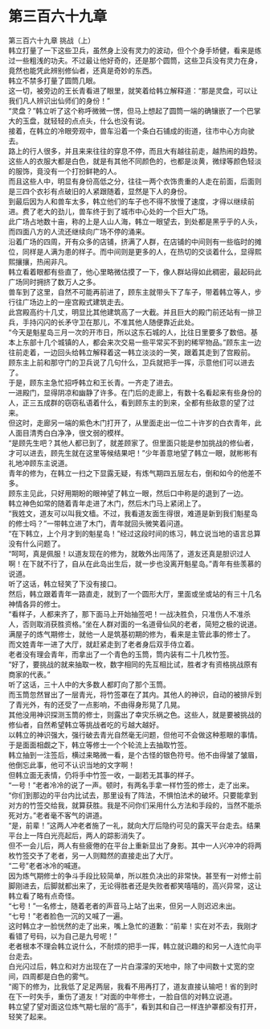 # 第三百六十九章

第三百六十九章 挑战（上）\
韩立打量了一下这些卫兵，虽然身上没有灵力的波动，但个个身手矫健，看来是练过一些粗浅的功夫。不过最让他好奇的，还是那个圆筒，这些卫兵没有灵力在身，竟然也能凭此辨别修仙者，还真是奇妙的东西。\
韩立不禁多打量了圆筒几眼。\
这一切，被旁边的王长青看进了眼里，就笑着给韩立解释道：“那是灵盘，可以让我们凡人辨识出仙师们的身份！”\
“灵盘？”韩立听了这个称呼微微一愣，但马上想起了圆筒一端的确镶嵌了一个巴掌大的玉盘，就轻轻的点点头，什么也没有说。\
接着，在韩立的冷眼旁观中，兽车沿着一个条白石铺成的街道，往市中心方向驶去。\
路上的行人很多，并且来来往往的穿息不停，而且大有越往前走，越热闹的趋势。\
这些人的衣服大都是白色，就是有其他不同颜色的，也都是淡黄，微绿等颜色轻淡的服饰，竟没有一个打扮鲜艳的人。\
而且这些人中，明显有身份高低之分，往往一两个衣饰贵重的人走在前面，后面则是三四个衣衫有点破旧的人紧跟随着，显然是下人的身份。\
到最后因为人和兽车太多，韩立他们的车子也不得不放慢了速度，才得以继续前进。费了老大的劲儿，兽车终于到了城市中心处的一个巨大广场。\
此广场占地数十亩，称的上是人山人海，韩立一眼望去，到处都是黑乎乎的人头，而四面八方的人流还继续向广场不停的涌来。\
沿着广场的四周，开有众多的店铺，挤满了人群，在店铺的中间则有一些临时的摊位，同样是人满为患的样子。而中间则是更多的人，在热切的交谈着什么，显得熙熙攘攘，热闹非凡。\
韩立看着眼都有些直了，他心里略微估摸了一下，像人群站得如此稠密，最起码此广场同时拥挤了数万人之多。\
兽车到了这里，自然不可能再前进了，顾东主就带头下了车子，带着韩立等人，步行往广场边上的一座宫殿式建筑走去。\
此宫殿高约十几丈，明显比其他建筑高了一大截。并且巨大的殿门前还站有一排卫兵，手持闪闪的长矛守卫在那儿，不准其他人随便靠近此处。\
“今天是魁星岛三月一次的开市日，所以这东石城的人，比往日里要多了数倍。基本上东部十几个城镇的人，都会来次交易一些平常买不到的稀罕物品。”顾东主一边往前走着，一边回头给韩立解释着这一韩立淡淡的一笑，跟着其走到了宫殿前。\
顾东主上前和那守门的卫兵说了几句什么，卫兵就把手一挥，示意他们可以进去了。\
于是，顾东主急忙招呼韩立和王长青。一齐走了进去。\
一进殿门，显得阴凉和幽静了许多。在门后的走廊上，有数十名看起来有些身份的人，正三五成群的窃窃私语着什么，看到顾东主的到来，全都有些敌意的望了过来。\
但这时，走廊另一端的紫色木门打开了，从里面走出一位二十许岁的白衣青年，此人面目清秀白白净净，很文弱的模样。\
“是顾先生吧？其他人都已到了，就差顾家了。但里面只能是参加挑战的修仙者，才可以进去，顾先生就在这里等候结果吧！”少年善意地望了韩立一眼，就彬彬有礼地冲顾东主说道。\
青年的修为，在韩立一扫之下显露无疑，有炼气期四五层左右，倒和如今的他差不多。\
顾东主见此，只好用期盼的眼神望了韩立一眼，然后口中称是的退到了一边。\
韩立神色如常的随着青年走进了木门，然后木门马上紧闭上了。\
“我姓文，道友可以叫我文樯。不过，我看道友面生得很，难道是新到我们魁星岛的修士吗？”一带韩立进了木门，青年就回头微笑着问道。\
“在下韩立，上个月才到的魁星岛！”经过这段时间的练习，韩立说当地的语言总算没有什么问题了。\
“呵呵，真是佩服！以道友现在的修为，就敢外出闯荡了，道友还真是胆识过人啊！在下就不行了，自从在此岛出生后，就一步也没离开魁星岛。”青年有些羡慕的说道。\
听了这话，韩立轻笑了下没有接口。\
然后，韩立跟着青年一路直走，就到了一个圆形大厅，里面或坐或站的有三十几名神情各异的修士。\
“看样子，人都来齐了，那下面马上开始抽签吧！一战决胜负，只准伤人不准杀人，否则取消获胜资格。”坐在人群对面的一名道骨仙风的老者，简短之极的说道。\
满屋子的炼气期修士，就他一人是筑基初期的修为，看来是主管此事的修士了。\
而文姓青年一进了大厅，就赶紧走到了老者身后双手侍立着。\
老者没有理会青年，而拿出了一个青色的玉筒，筒内装有二十几枚竹签。\
“好了，要挑战的就来抽取一枚，数字相同的先互相比试，胜者才有资格挑战原有商家的代表。”\
听了这话，三十人中的大多数人都盯向了那个玉筒。\
而玉筒忽然冒出了一层青光，将竹签罩在了其内。其他人的神识，自动的被排斥到了青光外，有的还受了一点影响，不由得身形晃了几晃。\
其他没用神识探测玉筒的修士，则露出了幸灾乐祸之色。这些人，就是要被挑战的修仙者，自然希望韩立等挑战者吃的亏越大越好。\
以韩立的神识强大，强行破去青光自然毫无问题，但他可不会做这种惹眼的事情。于是面面相觑之下，韩立等修士一个个轮流上去抽取竹签。\
韩立抽到一注签后，横过来略微一看，是个古怪的银色符号。他不由得皱了皱眉，他倒忘此事，他可不认识当地的文字啊！\
但韩立面无表情，仍将手中竹签一收，一副若无其事的样子。\
“一号！”老者冷冷的说了一声。顿时，有两名手拿一样竹签的修士，走了出来。\
“你们到那边的平台内比试去，那里设有了阵法，不惧怕法术的破坏。只要能拿到对方的竹签交给我，就算获胜。我是不问你们采用什么方法和手段的，当然不能杀死对方。”老者毫不客气的讲道。\
“是，前辈！”这两人冲老者施了一礼，就向大厅后隐约可见的露天平台走去。结果平台上一阵白光亮起后，两人的踪影消失了。\
但不一会儿后，两人有些疲倦的在平台上重新显出了身影。其中一人兴冲冲的将两枚竹签交予了老者，另一人则黯然的直接走出了大厅。\
“二号”老者冰冷的喊道。\
因为炼气期修士的争斗手段比较简单，所以胜负决出的非常快。甚至有一对修士前脚刚进去，后脚就都出来了，无论得胜者还是失败者都笑嘻嘻的，高兴异常，这让韩立看了略有点奇怪。\
“七号！”一名修士，随着老者的声音马上站了出来，但另一人则迟迟未出。\
“七号！”老者脸色一沉的又喊了一遍。\
这时韩立才一脸恍然的走了出来，嘴上急忙的道歉：“前辈！实在对不去，我刚才看错了号码，以为自己是九号呢！”\
老者根本不理会韩立说什么，不耐烦的把手一挥，韩立就识趣的和另一人连忙向平台走去。\
白光闪过后，韩立和对方出现在了一片白濛濛的天地中，除了中间数十丈宽的空间，四周都是白色的雾气。\
“阁下的修为，比我低了足足两层，我看不用再打了，道友直接认输吧！省的到时在下一时失手，重伤了道友！”对面的中年修士，一脸自信的对韩立说道。\
韩立望了望对面这位炼气期七层的“高手”，看到其和自己一样连护罩都没有打开，轻笑了起来。
